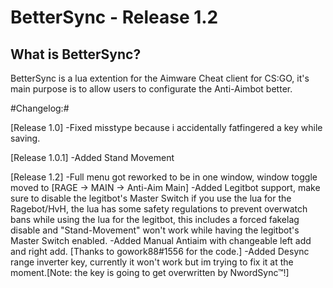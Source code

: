 # BetterSync - Release 1.2 #
## What is BetterSync? ##
BetterSync is a lua extention for the Aimware Cheat client for CS:GO, it's main purpose is to allow users to configurate the Anti-Aimbot
better.

#Changelog:#

[Release 1.0]
  -Fixed misstype because i accidentally fatfingered a key while saving.
  
[Release 1.0.1]
	-Added Stand Movement
  
[Release 1.2]
  -Full menu got reworked to be in one window, window toggle moved to [RAGE -> MAIN -> Anti-Aim Main]
  -Added Legitbot support, make sure to disable the legitbot's Master Switch if you use the lua for the Ragebot/HvH,
   the lua has some safety regulations to prevent overwatch bans while using the lua for the legitbot, this includes a forced fakelag
   disable and "Stand-Movement" won't work while having the legitbot's Master Switch enabled.
  -Added Manual Antiaim with changeable left add and right add. [Thanks to gowork88#1556 for the code.]
  -Added Desync range inverter key, currently it won't work but im trying to fix it at the moment.[Note: the key is going to get
   overwritten by NwordSync™!]

